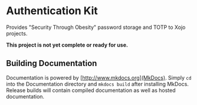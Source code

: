 # Authentication Kit
Provides "Security Through Obesity" password storage and TOTP to Xojo projects.

**This project is not yet complete or ready for use.**

## Building Documentation

Documentation is powered by [http://www.mkdocs.org](MkDocs). Simply `cd` into the Documentation directory and `mkdocs build` after installing MkDocs. Release builds will contain compiled documentation as well as hosted documentation.
